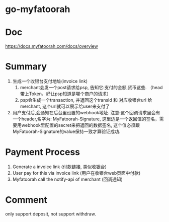 # go-myfatoorah

Doc
==============
https://docs.myfatoorah.com/docs/overview


Summary
==============
1. 生成一个收银台支付地址(invoice link)
   1. merchant会发一个post请求给psp, 告知它:支付的金额,货币这些.  （head带上Token，好让psp知道是哪个商户的请求）
   2. psp会生成一个transaction, 并返回这个transId 和 对应收银台url 给 merchant, 这个url就可以展示给user来支付了
2. 用户支付后,会通知在后台里设置的webhook地址. 注意:这个回调请求里会有一个header,名字为: MyFatoorah-Signature, 这里边是一个返回值的签名，需要用webhook里配置的secret来把返回的数据签名, 这个值必须跟MyFatoorah-Signature的value保持一致才算验证成功.


Payment Process
===============
1. Generate a invoice link  (付款链接, 类似收银台)
2. User pay for this via invoice link (用户在收银台web页面中付款)
3. Myfatoorah call the notify-api of merchant (回调通知)


Comment
===============
only support deposit, not support withdraw.
